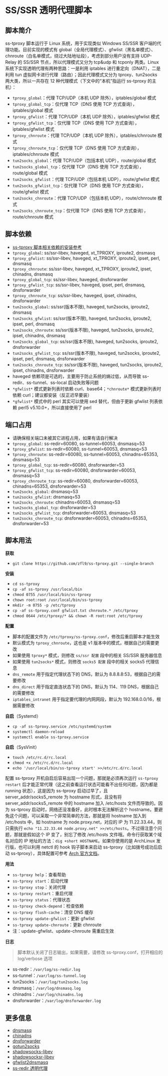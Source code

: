 # SS/SSR 透明代理脚本
## 脚本简介
ss-tproxy 脚本运行于 Linux 系统，用于实现类似 Windows SS/SSR 客户端的代理功能。目前实现的模式有 global（全局代理模式）、gfwlist（黑名单模式）、chnroute（白名单模式，绕过大陆地址段），考虑到部分用户没有支持 UDP-Relay 的 SS/SSR 节点，所以代理模式又分为 tcp&udp 和 tcponly 两类。Linux 系统下实现透明代理有两种思路：一是利用 iptables 进行重定向（DNAT），二是利用 tun 虚拟网卡进行代理（路由）；因此代理模式又分为 tproxy、tun2socks 两大类，所以一共存在 12 种代理模式（下文中的“本机”指运行 ss-tproxy 的主机）：
- `tproxy_global`：代理 TCP/UDP（本机 UDP 除外），iptables/global 模式
- `tproxy_global_tcp`：仅代理 TCP（DNS 使用 TCP 方式查询），iptables/global 模式
- `tproxy_gfwlist`：代理 TCP/UDP（本机 UDP 除外），iptables/gfwlist 模式
- `tproxy_gfwlist_tcp`：仅代理 TCP（DNS 使用 TCP 方式查询），iptables/gfwlist 模式
- `tproxy_chnroute`：代理 TCP/UDP（本机 UDP 除外），iptables/chnroute 模式
- `tproxy_chnroute_tcp`：仅代理 TCP（DNS 使用 TCP 方式查询），iptables/chnroute 模式
- `tun2socks_global`：代理 TCP/UDP（包括本机 UDP），route/global 模式
- `tun2socks_global_tcp`：仅代理 TCP（DNS 使用 TCP 方式查询），route/global 模式
- `tun2socks_gfwlist`：代理 TCP/UDP（包括本机 UDP），route/gfwlist 模式
- `tun2socks_gfwlist_tcp`：仅代理 TCP（DNS 使用 TCP 方式查询），route/gfwlist 模式
- `tun2socks_chnroute`：代理 TCP/UDP（包括本机 UDP），route/chnroute 模式
- `tun2socks_chnroute_tcp`：仅代理 TCP（DNS 使用 TCP 方式查询），route/chnroute 模式

## 脚本依赖
- [ss-tproxy 脚本相关依赖的安装参考](https://www.zfl9.com/ss-redir.html#%E5%AE%89%E8%A3%85%E4%BE%9D%E8%B5%96)
- `tproxy_global`: ss/ssr-libev, haveged, xt_TPROXY, iproute2, dnsmasq
- `tproxy_gfwlist`: ss/ssr-libev, haveged, xt_TPROXY, iproute2, ipset, perl, dnsmasq
- `tproxy_chnroute`: ss/ssr-libev, haveged, xt_TPROXY, iproute2, ipset, chinadns, dnsmasq
- `tproxy_global_tcp`: ss/ssr-libev, haveged, dnsforwarder
- `tproxy_gfwlist_tcp`: ss/ssr-libev, haveged, ipset, perl, dnsmasq, dnsforwarder
- `tproxy_chnroute_tcp`: ss/ssr-libev, haveged, ipset, chinadns, dnsforwarder
- `tun2socks_global`: ss/ssr(版本不限), haveged, tun2socks, iproute2, dnsmasq
- `tun2socks_gfwlist`: ss/ssr(版本不限), haveged, tun2socks, iproute2, ipset, perl, dnsmasq
- `tun2socks_chnroute`: ss/ssr(版本不限), haveged, tun2socks, iproute2, ipset, chinadns, dnsmasq
- `tun2socks_global_tcp`: ss/ssr(版本不限), haveged, tun2socks, iproute2, dnsforwarder
- `tun2socks_gfwlist_tcp`: ss/ssr(版本不限), haveged, tun2socks, iproute2, ipset, perl, dnsmasq, dnsforwarder
- `tun2socks_chnroute_tcp`: ss/ssr(版本不限), haveged, tun2socks, iproute2, ipset, chinadns, dnsforwarder
- haveged 依赖项是可选的，主要用于防止系统的熵过低，从而导致 ss-redir、ss-tunnel、ss-local 启动失败等问题
- `*gfwlist*` 模式更新列表时依赖 curl、base64；`*chnroute*` 模式更新列表时依赖 curl；建议都安装（反正迟早要装）
- `*gfwlist*` 模式中的 perl 其实可以使用 sed 替代，但由于更新 gfwlist 列表依赖 perl5 v5.10.0+，所以直接使用了 perl

## 端口占用
- 请确保相关端口未被其它进程占用，如果有请自行解决
- `tproxy_global`: ss-redir=60080, ss-tunnel=60053, dnsmasq=53
- `tproxy_gfwlist`: ss-redir=60080, ss-tunnel=60053, dnsmasq=53
- `tproxy_chnroute`: ss-redir=60080, ss-tunnel=60053, chinadns=65353, dnsmasq=53
- `tproxy_global_tcp`: ss-redir=60080, dnsforwarder=53
- `tproxy_gfwlist_tcp`: ss-redir=60080, dnsforwarder=60053, dnsmasq=53
- `tproxy_chnroute_tcp`: ss-redir=60080, dnsforwarder=60053, chinadns=65353, dnsforwarder=53
- `tun2socks_global`: dnsmasq=53
- `tun2socks_gfwlist`: dnsmasq=53
- `tun2socks_chnroute`: chinadns=60053, dnsmasq=53
- `tun2socks_global_tcp`: dnsforwarder=53
- `tun2socks_gfwlist_tcp`: dnsforwarder=60053, dnsmasq=53
- `tun2socks_chnroute_tcp`: dnsforwarder=60053, chinadns=65353, dnsforwarder=53

## 脚本用法
**获取**
- `git clone https://github.com/zfl9/ss-tproxy.git --single-branch`

**安装**
- `cd ss-tproxy`
- `cp -af ss-tproxy /usr/local/bin`
- `chmod 0755 /usr/local/bin/ss-tproxy`
- `chown root:root /usr/local/bin/ss-tproxy`
- `mkdir -m 0755 -p /etc/tproxy`
- `cp -af ss-tproxy.conf gfwlist.txt chnroute.* /etc/tproxy`
- `chmod 0644 /etc/tproxy/* && chown -R root:root /etc/tproxy`

**配置**
- 脚本的配置文件为 `/etc/tproxy/ss-tproxy.conf`，修改后重启脚本才能生效
- 默认模式为 `tproxy_chnroute`，这也是 v1 版本中的模式，根据自己的需要更改
- 如果使用 `tproxy*` 模式，则修改 `ss/ssr 配置` 段中的相关 SS/SSR 服务器信息
- 如果使用 `tun2socks*` 模式，则修改 `socks5 配置` 段中的相关 socks5 代理信息
- `dns_remote` 用于指定代理状态下的 DNS，默认为 8.8.8.8:53，根据自己的需要修改
- `dns_direct` 用于指定直连状态下的 DNS，默认为 114、119 DNS，根据自己的需要修改
- `iptables_intranet` 用于指定要代理的内网网段，默认为 192.168.0.0/16，根据需要修改

**自启**（Systemd）
- `cp -af ss-tproxy.service /etc/systemd/system`
- `systemctl daemon-reload`
- `systemctl enable ss-tproxy.service`

**自启**（SysVinit）
- `touch /etc/rc.d/rc.local`
- `chmod +x /etc/rc.d/rc.local`
- `echo '/usr/local/bin/ss-tproxy start' >>/etc/rc.d/rc.local`

配置 ss-tproxy 开机自启后容易出现一个问题，那就是必须再次运行 `ss-tproxy restart` 后才能正常代理（这之前查看运行状态可能看不出任何问题，因为都是 running 状态），这是因为 ss-tproxy 启动过早了，且 server_addr/socks5_remote 为 hostname 形式，且没有将 server_addr/socks5_remote 中的 hostname 加入 /etc/hosts 文件而导致的。因为 ss-tproxy 启动时，网络还没准备好，此时根本无法解析这个 hostname。要避免这个问题，可以采取一个非常简单的方法，那就是将 hostname 加入到 /etc/hosts 中，如 hostname 为 node.proxy.net，对应的 IP 为 11.22.33.44，则只需执行 `echo "11.22.33.44 node.proxy.net" >>/etc/hosts`。不过得注意个问题，那就是假如这个 IP 变了，别忘了修改 /etc/hosts 文件哦。命令行获取某个域名对应的 IP 地址的方法：`dig +short HOSTNAME`。如果你使用的是 ArchLinux 发行版，也可以利用 netctl 的 hook 钩子脚本来启动 ss-tproxy（比如拨号成功后启动 ss-tproxy），具体配置可参考 [Arch 官方文档](https://wiki.archlinux.org/index.php/netctl#Using_hooks)。

**用法**
- `ss-tproxy help`：查看帮助
- `ss-tproxy start`：启动代理
- `ss-tproxy stop`：关闭代理
- `ss-tproxy restart`：重启代理
- `ss-tproxy status`：代理状态
- `ss-tproxy check-depend`：检查依赖
- `ss-tproxy flush-cache`：清空 DNS 缓存
- `ss-tproxy update-gfwlist`：更新 gfwlist
- `ss-tproxy update-chnroute`：更新 chnroute
- 注：update-gfwlist、update-chnroute 需重启生效

**日志**
> 脚本默认关闭了日志输出，如果需要，请修改 ss-tproxy.conf，打开相应的 log/verbose 选项

- ss-redir：`/var/log/ss-redir.log`
- ss-tunnel：`/var/log/ss-tunnel.log`
- tun2socks：`/var/log/tun2socks.log`
- dnsmasq：`/var/log/dnsmasq.log`
- chinadns：`/var/log/chinadns.log`
- dnsforwarder：`/var/log/dnsforwarder.log`

## 更多信息
- [dnsmasq](http://www.thekelleys.org.uk/dnsmasq/docs/dnsmasq-man.html)
- [chinadns](https://github.com/shadowsocks/ChinaDNS)
- [dnsforwarder](https://github.com/holmium/dnsforwarder)
- [gotun2socks](https://github.com/yinghuocho/gotun2socks)
- [shadowsocks-libev](https://github.com/shadowsocks/shadowsocks-libev)
- [shadowsocksr-libev](https://github.com/shadowsocksr-backup/shadowsocksr-libev)
- [gfwlist2dnsmasq](https://github.com/zfl9/gfwlist2dnsmasq)
- [ss-redir 透明代理](https://www.zfl9.com/ss-redir.html)
